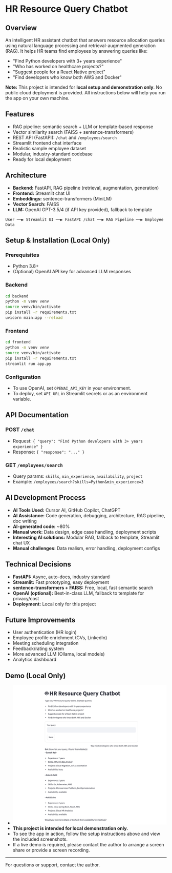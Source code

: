 # HR Resource Query Chatbot

## Overview
An intelligent HR assistant chatbot that answers resource allocation queries using natural language processing and retrieval-augmented generation (RAG). It helps HR teams find employees by answering queries like:
- "Find Python developers with 3+ years experience"
- "Who has worked on healthcare projects?"
- "Suggest people for a React Native project"
- "Find developers who know both AWS and Docker"

**Note:** This project is intended for **local setup and demonstration only**. No public cloud deployment is provided. All instructions below will help you run the app on your own machine.

## Features
- RAG pipeline: semantic search + LLM or template-based response
- Vector similarity search (FAISS + sentence-transformers)
- REST API (FastAPI): `/chat` and `/employees/search`
- Streamlit frontend chat interface
- Realistic sample employee dataset
- Modular, industry-standard codebase
- Ready for local deployment

## Architecture
- **Backend:** FastAPI, RAG pipeline (retrieval, augmentation, generation)
- **Frontend:** Streamlit chat UI
- **Embeddings:** sentence-transformers (MiniLM)
- **Vector Search:** FAISS
- **LLM:** OpenAI GPT-3.5/4 (if API key provided), fallback to template

```
User ──▶ Streamlit UI ──▶ FastAPI /chat ──▶ RAG Pipeline ──▶ Employee Data
```

## Setup & Installation (Local Only)

### Prerequisites
- Python 3.8+
- (Optional) OpenAI API key for advanced LLM responses

### Backend
```bash
cd backend
python -m venv venv
source venv/bin/activate
pip install -r requirements.txt
uvicorn main:app --reload
```

### Frontend
```bash
cd frontend
python -m venv venv
source venv/bin/activate
pip install -r requirements.txt
streamlit run app.py
```

### Configuration
- To use OpenAI, set `OPENAI_API_KEY` in your environment.
- To deploy, set `API_URL` in Streamlit secrets or as an environment variable.

## API Documentation

### POST `/chat`
- Request: `{ "query": "Find Python developers with 3+ years experience" }`
- Response: `{ "response": "..." }`

### GET `/employees/search`
- Query params: `skills`, `min_experience`, `availability`, `project`
- Example: `/employees/search?skills=Python&min_experience=3`

## AI Development Process
- **AI Tools Used:** Cursor AI, GitHub Copilot, ChatGPT
- **AI Assistance:** Code generation, debugging, architecture, RAG pipeline, doc writing
- **AI-generated code:** ~80%
- **Manual work:** Data design, edge case handling, deployment scripts
- **Interesting AI solutions:** Modular RAG, fallback to template, Streamlit chat UX
- **Manual challenges:** Data realism, error handling, deployment configs

## Technical Decisions
- **FastAPI:** Async, auto-docs, industry standard
- **Streamlit:** Fast prototyping, easy deployment
- **sentence-transformers + FAISS:** Free, local, fast semantic search
- **OpenAI (optional):** Best-in-class LLM, fallback to template for privacy/cost
- **Deployment:** Local only for this project

## Future Improvements
- User authentication (HR login)
- Employee profile enrichment (CVs, LinkedIn)
- Meeting scheduling integration
- Feedback/rating system
- More advanced LLM (Ollama, local models)
- Analytics dashboard

## Demo (Local Only)
- ![Screenshot](demo_screenshot.png)
- **This project is intended for local demonstration only.**
- To see the app in action, follow the setup instructions above and view the included screenshots.
- If a live demo is required, please contact the author to arrange a screen share or provide a screen recording.


---
For questions or support, contact the author. 

